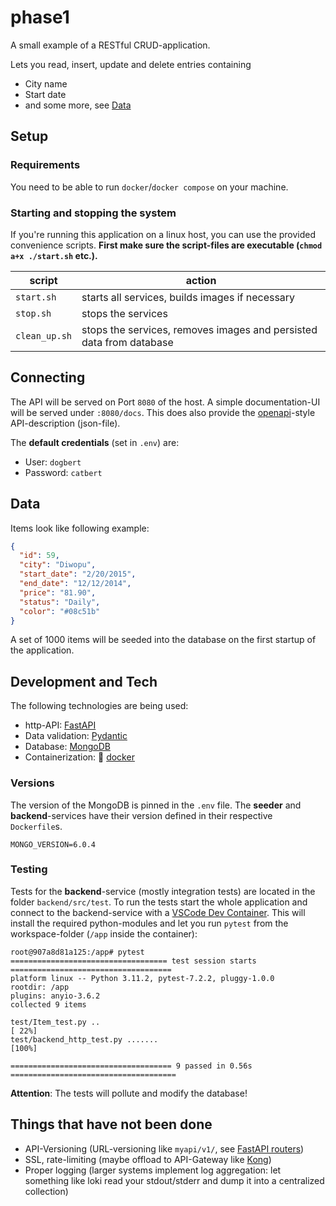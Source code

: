 # phase1

A small example of a RESTful CRUD-application.

Lets you read, insert, update and delete entries containing

- City name
- Start date
- and some more, see [Data](#data)

## Setup

### Requirements

You need to be able to run `docker`/`docker compose` on your machine.

### Starting and stopping the system

If you're running this application on a linux host, you can use the provided convenience scripts.
**First make sure the script-files are executable (`chmod a+x ./start.sh` etc.).**

| script        | action                                                              |
| ------------- | ------------------------------------------------------------------- |
| `start.sh`    | starts all services, builds images if necessary                     |
| `stop.sh`     | stops the services                                                  |
| `clean_up.sh` | stops the services, removes images and persisted data from database |

## Connecting

The API will be served on Port `8080` of the host.
A simple documentation-UI will be served under `:8080/docs`.
This does also provide the [openapi](https://www.openapis.org/)-style API-description (json-file).

The **default credentials** (set in `.env`) are:

- User: `dogbert`
- Password: `catbert`

## Data

Items look like following example:

```json
{
  "id": 59,
  "city": "Diwopu",
  "start_date": "2/20/2015",
  "end_date": "12/12/2014",
  "price": "81.90",
  "status": "Daily",
  "color": "#08c51b"
}
```

A set of 1000 items will be seeded into the database on the first startup of the application.

## Development and Tech

The following technologies are being used:

- http-API: [FastAPI](https://fastapi.tiangolo.com/)
- Data validation: [Pydantic](https://docs.pydantic.dev/)
- Database: [MongoDB](https://www.mongodb.com/)
- Containerization: 🐳 [docker](https://www.docker.com/)



### Versions

The version of the MongoDB is pinned in the `.env` file.
The **seeder** and **backend**-services have their version defined in their respective `Dockerfile`s.

```[.env]
MONGO_VERSION=6.0.4
```

### Testing

Tests for the **backend**-service (mostly integration tests) are located in the folder `backend/src/test`.
To run the tests start the whole application and connect to the backend-service with a [VSCode Dev Container](https://code.visualstudio.com/docs/devcontainers/containers).
This will install the required python-modules and let you run `pytest` from the workspace-folder (`/app` inside the container):

```
root@907a8d81a125:/app# pytest
=================================== test session starts ====================================
platform linux -- Python 3.11.2, pytest-7.2.2, pluggy-1.0.0
rootdir: /app
plugins: anyio-3.6.2
collected 9 items

test/Item_test.py ..                                                                 [ 22%]
test/backend_http_test.py .......                                                    [100%]

==================================== 9 passed in 0.56s =====================================
```

**Attention**:
The tests will pollute and modify the database!

## Things that have not been done

- API-Versioning (URL-versioning like `myapi/v1/`, see [FastAPI routers](https://fastapi.tiangolo.com/tutorial/bigger-applications/))
- SSL, rate-limiting (maybe offload to API-Gateway like [Kong](https://konghq.com/))
- Proper logging (larger systems implement log aggregation: let something like loki read your stdout/stderr and dump it into a centralized collection)
